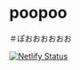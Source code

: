 # poopoo

＃ぽおおおおおお


[![Netlify Status](https://api.netlify.com/api/v1/badges/4ed87cb6-355f-4741-94a3-4e1da415293e/deploy-status)](https://app.netlify.com/sites/hopeful-goldstine-fec773/deploys)